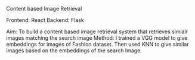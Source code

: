 Content based Image Retrieval

Frontend: React
Backend: Flask

Aim: To build a content based image retrieval system that retrieves simialr images matching the search image
Method: I trained a VGG model to give embeddings for images of Fashion dataset. Then used KNN to give similar images based on the embeddings of the search Image.


